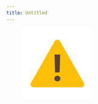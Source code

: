 ```yaml
---
title: Untitled
---
```


<figure><img src="../assets/image (2) (1) (1) (1) (1) (1) (1).png" alt="" width="188"><figcaption></figcaption></figure>
